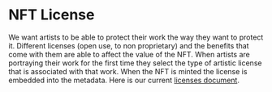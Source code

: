 # NFT License

We want artists to be able to protect their work the way they want to protect it. Different licenses (open use, to non proprietary) and the benefits that come with them are able to affect the value of the NFT. When artists are portraying their work for the first time they select the type of artistic license that is associated with that work. When the NFT is minted the license is embedded into the metadata. Here is our current [licenses document](https://docs.google.com/document/d/1hVar-DroYsfGxAcE3roVOiSGnltohyO-XhgzALp8Hj0/edit?usp=sharing).&#x20;
